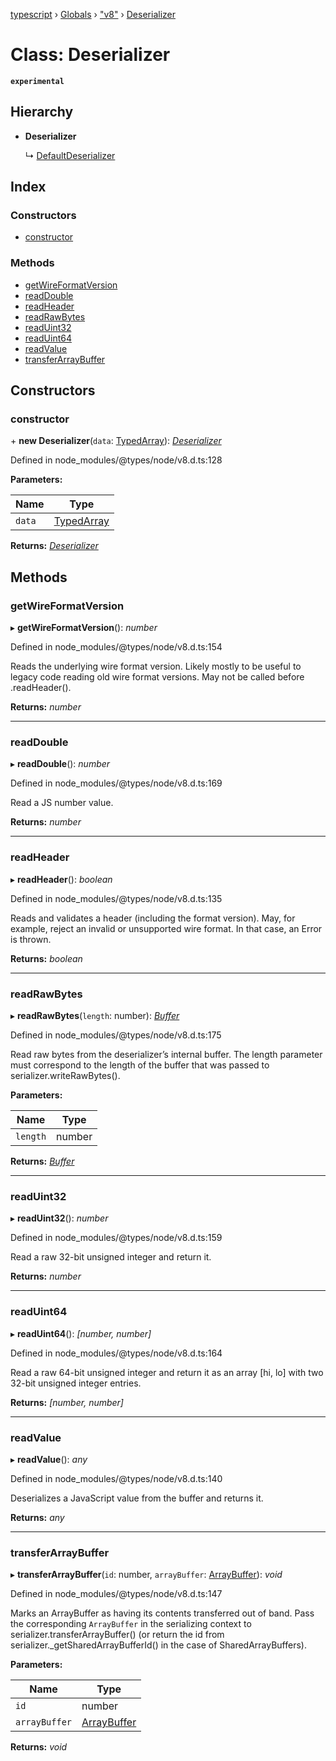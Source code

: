 [typescript](../README.md) › [Globals](../globals.md) › ["v8"](../modules/_v8_.md) › [Deserializer](_v8_.deserializer.md)

# Class: Deserializer

**`experimental`** 

## Hierarchy

* **Deserializer**

  ↳ [DefaultDeserializer](_v8_.defaultdeserializer.md)

## Index

### Constructors

* [constructor](_v8_.deserializer.md#constructor)

### Methods

* [getWireFormatVersion](_v8_.deserializer.md#getwireformatversion)
* [readDouble](_v8_.deserializer.md#readdouble)
* [readHeader](_v8_.deserializer.md#readheader)
* [readRawBytes](_v8_.deserializer.md#readrawbytes)
* [readUint32](_v8_.deserializer.md#readuint32)
* [readUint64](_v8_.deserializer.md#readuint64)
* [readValue](_v8_.deserializer.md#readvalue)
* [transferArrayBuffer](_v8_.deserializer.md#transferarraybuffer)

## Constructors

###  constructor

\+ **new Deserializer**(`data`: [TypedArray](../modules/nodejs.md#typedarray)): *[Deserializer](_v8_.deserializer.md)*

Defined in node_modules/@types/node/v8.d.ts:128

**Parameters:**

Name | Type |
------ | ------ |
`data` | [TypedArray](../modules/nodejs.md#typedarray) |

**Returns:** *[Deserializer](_v8_.deserializer.md)*

## Methods

###  getWireFormatVersion

▸ **getWireFormatVersion**(): *number*

Defined in node_modules/@types/node/v8.d.ts:154

Reads the underlying wire format version.
Likely mostly to be useful to legacy code reading old wire format versions.
May not be called before .readHeader().

**Returns:** *number*

___

###  readDouble

▸ **readDouble**(): *number*

Defined in node_modules/@types/node/v8.d.ts:169

Read a JS number value.

**Returns:** *number*

___

###  readHeader

▸ **readHeader**(): *boolean*

Defined in node_modules/@types/node/v8.d.ts:135

Reads and validates a header (including the format version).
May, for example, reject an invalid or unsupported wire format.
In that case, an Error is thrown.

**Returns:** *boolean*

___

###  readRawBytes

▸ **readRawBytes**(`length`: number): *[Buffer](buffer.md)*

Defined in node_modules/@types/node/v8.d.ts:175

Read raw bytes from the deserializer’s internal buffer.
The length parameter must correspond to the length of the buffer that was passed to serializer.writeRawBytes().

**Parameters:**

Name | Type |
------ | ------ |
`length` | number |

**Returns:** *[Buffer](buffer.md)*

___

###  readUint32

▸ **readUint32**(): *number*

Defined in node_modules/@types/node/v8.d.ts:159

Read a raw 32-bit unsigned integer and return it.

**Returns:** *number*

___

###  readUint64

▸ **readUint64**(): *[number, number]*

Defined in node_modules/@types/node/v8.d.ts:164

Read a raw 64-bit unsigned integer and return it as an array [hi, lo] with two 32-bit unsigned integer entries.

**Returns:** *[number, number]*

___

###  readValue

▸ **readValue**(): *any*

Defined in node_modules/@types/node/v8.d.ts:140

Deserializes a JavaScript value from the buffer and returns it.

**Returns:** *any*

___

###  transferArrayBuffer

▸ **transferArrayBuffer**(`id`: number, `arrayBuffer`: [ArrayBuffer](../interfaces/arraybuffer.md)): *void*

Defined in node_modules/@types/node/v8.d.ts:147

Marks an ArrayBuffer as having its contents transferred out of band.
Pass the corresponding `ArrayBuffer` in the serializing context to serializer.transferArrayBuffer()
(or return the id from serializer._getSharedArrayBufferId() in the case of SharedArrayBuffers).

**Parameters:**

Name | Type |
------ | ------ |
`id` | number |
`arrayBuffer` | [ArrayBuffer](../interfaces/arraybuffer.md) |

**Returns:** *void*
